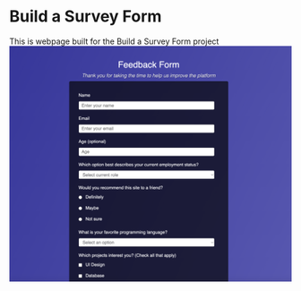 # Build a Survey Form

This is webpage built for the Build a Survey Form project
<img src="feedback_form.png" alt="feedback_form" title="Survey Form Screenshot">
